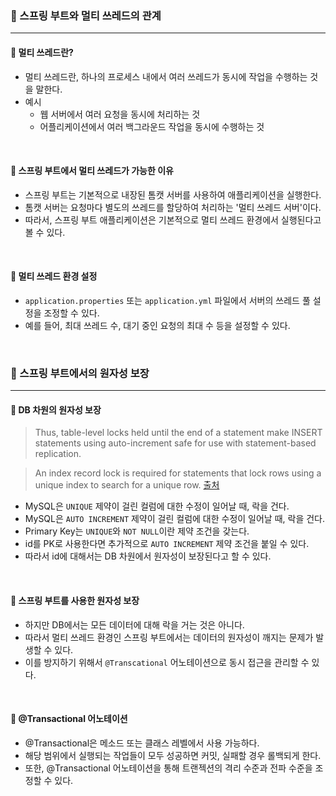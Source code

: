 ### 🔶 스프링 부트와 멀티 쓰레드의 관계
---

#### 🔸 멀티 쓰레드란?
- 멀티 쓰레드란, 하나의 프로세스 내에서 여러 쓰레드가 동시에 작업을 수행하는 것을 말한다.
- 예시
  - 웹 서버에서 여러 요청을 동시에 처리하는 것
  - 어플리케이션에서 여러 백그라운드 작업을 동시에 수행하는 것

<br>

#### 🔸 스프링 부트에서 멀티 쓰레드가 가능한 이유
- 스프링 부트는 기본적으로 내장된 톰캣 서버를 사용하여 애플리케이션을 실행한다.
- 톰캣 서버는 요청마다 별도의 쓰레드를 할당하여 처리하는 '멀티 쓰레드 서버'이다.
- 따라서, 스프링 부트 애플리케이션은 기본적으로 멀티 쓰레드 환경에서 실행된다고 볼 수 있다.

<br>

#### 🔸 멀티 쓰레드 환경 설정
- `application.properties` 또는 `application.yml` 파일에서 서버의 쓰레드 풀 설정을 조정할 수 있다. 
- 예를 들어, 최대 쓰레드 수, 대기 중인 요청의 최대 수 등을 설정할 수 있다.

<br> 

### 🔶 스프링 부트에서의 원자성 보장
---

#### 🔸 DB 차원의 원자성 보장
>  Thus, table-level locks held until the end of a statement make INSERT statements using auto-increment safe for use with statement-based replication.

> An index record lock is required for statements that lock rows using a unique index to search for a unique row. [출처](https://dev.mysql.com/doc/refman/5.7/en/innodb-auto-increment-handling.html)

- MySQL은 `UNIQUE` 제약이 걸린 컬럼에 대한 수정이 일어날 때, 락을 건다.
- MySQL은 `AUTO INCREMENT` 제약이 걸린 컬럼에 대한 수정이 일어날 때, 락을 건다.
- Primary Key는 `UNIQUE`와 `NOT NULL`이란 제약 조건을 갖는다.
- id를 PK로 사용한다면 추가적으로 `AUTO INCREMENT` 제약 조건을 붙일 수 있다.
- 따라서 id에 대해서는 DB 차원에서 원자성이 보장된다고 할 수 있다.

<br> 

#### 🔸 스프링 부트를 사용한 원자성 보장
- 하지만 DB에서는 모든 데이터에 대해 락을 거는 것은 아니다.
- 따라서 멀티 쓰레드 환경인 스프링 부트에서는 데이터의 원자성이 깨지는 문제가 발생할 수 있다.
- 이를 방지하기 위해서 `@Transcational` 어노테이션으로 동시 접근을 관리할 수 있다.

<br> 

#### 🔸 @Transactional 어노테이션
- @Transactional은 메소드 또는 클래스 레벨에서 사용 가능하다.
- 해당 범위에서 실행되는 작업들이 모두 성공하면 커밋, 실패할 경우 롤백되게 한다.
- 또한, @Transactional 어노테이션을 통해 트랜젝션의 격리 수준과 전파 수준을 조정할 수 있다.
